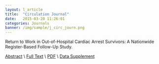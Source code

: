 ```yaml
---
layout: l_article
title:  "Circulation Journal"
date:   2015-03-20 11:26:01
categories: Journals
banner: /img/sample/j_circ_journ.png
---
```


Return to Work in Out-of-Hospital Cardiac Arrest Survivors: A Nationwide Register-Based Follow-Up Study.


<a href="http://stroke.ahajournals.org/content/46/5/1167.abstract">Abstract</a> \ <a href="http://stroke.ahajournals.org/content/46/5/1167.full">Full Text</a> \ <a href="http://stroke.ahajournals.org/content/46/5/1167.full.pdf+html">PDF</a> \ <a href="http://stroke.ahajournals.org/content/46/5/1167/suppl/DC2">Data Supplement</a>